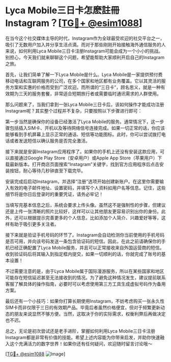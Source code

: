 # Lyca Mobile三日卡怎麽註冊Instagram？[[TG💪+ @esim1088](https://t.me/s/esim1088)]

在当今这个社交媒体主导的时代，Instagram作为全球最受欢迎的社交平台之一，吸引了无数用户加入并分享生活点滴。而对于那些刚刚开始接触海外通信服务的人来说，如何利用Lyca Mobile三日卡注册Instagram可能会成为一个小小的挑战。别担心，今天我们就来聊聊这个问题，希望能帮助大家顺利开启自己的Instagram之旅。

首先，让我们简单了解一下Lyca Mobile是什么。Lyca Mobile是一家提供预付费移动电话和互联网服务的公司，在多个国家和地区都有业务覆盖。它以其灵活的服务方案和实惠的价格而受到广泛欢迎。而所谓的“三日卡”，顾名思义，就是一种有效期为三天的服务套餐，非常适合短期旅行者或需要临时通讯需求的人群使用。

那么问题来了，当我们拿到一张Lyca Mobile三日卡后，该如何操作才能成功注册Instagram呢？其实整个过程并不复杂，只要按照以下步骤进行即可：

第一步当然是确保你的设备已经激活了Lyca Mobile的服务。通常情况下，这一步骤包括插入SIM卡、开机以及等待网络信号连接完成。如果一切正常的话，你应该能够看到手机屏幕上显示正常的通话、短信等功能图标。此时，你可以尝试拨打电话或者发送短信以确认服务是否完全激活。

接下来就是安装Instagram应用程序了。如果你的手机上还没有安装这款应用，可以直接通过Google Play Store（安卓用户）或Apple App Store（苹果用户）下载最新版本。打开商店页面搜索“Instagram”关键字，找到官方应用程序后点击安装按钮，耐心等待几秒钟直至下载完毕。

安装完成后启动Instagram，并选择“注册”选项开始创建新账户。在这里你需要输入有效的电子邮件地址、设置密码，并填写个人资料如用户名等信息。记住，这些细节将是你日后登录时的重要凭证，请务必牢记！

当填写完基本信息之后，系统会要求上传头像。虽然这不是强制性的步骤，但建议还是上传一张清晰的照片比较好，这样可以让其他朋友更容易识别出你的身份。此外，还可以根据提示完善更多的个人信息，比如添加个人简介、兴趣爱好等等，这样有助于吸引更多关注者。

接下来就是验证手机号码的环节了。Instagram会自动检测你当前使用的手机号码是否可用，并向该号码发送一条包含验证码的短信。因此，在此之前请确保你的手机已经正确配置了Lyca Mobile服务，并且可以正常接收来自外国运营商的短信。收到验证码后将其输入到指定框内提交，如果一切顺利的话，你就完成了账号的基本设置！

不过需要注意的是，由于Lyca Mobile属于国际漫游服务，所以在某些国家和地区可能存在短信延迟甚至无法接收到的情况。为了避免这种情况发生，建议提前联系客服了解具体的操作指南，必要时可以考虑使用第三方工具生成虚拟号码作为备用方案。

最后还有一个小技巧：如果你打算长期使用Instagram，不妨考虑购买一张永久性SIM卡而非仅限于三日的有效期产品。毕竟后者虽然价格便宜，但对于频繁更新动态的朋友来说显然不够方便。当然，这取决于你的实际需求，权衡利弊后再做决定也不迟。

总之，无论是初次尝试还是老手进阶，掌握如何利用Lyca Mobile三日卡注册Instagram都是非常有价值的技能。希望上述内容能为你带来启发，并助你快速融入这个充满活力的数字世界！如果你还有任何疑问，欢迎随时留言讨论哦～

[[TG💪+ @esim1088](https://t.me/s/esim1088) ![Image](https://i.postimg.cc/4NQfJmqS/Snipaste-2025-05-13-00-14-12.png)]